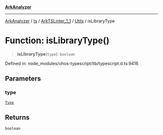 [**ArkAnalyzer**](../../../../../../../../README.md)

***

[ArkAnalyzer](../../../../../../../../globals.md) / [ts](../../../../../README.md) / [ArkTSLinter\_1\_1](../../../README.md) / [Utils](../README.md) / isLibraryType

# Function: isLibraryType()

> **isLibraryType**(`type`): `boolean`

Defined in: node\_modules/ohos-typescript/lib/typescript.d.ts:9416

## Parameters

### type

[`Type`](../../../../../interfaces/Type.md)

## Returns

`boolean`
